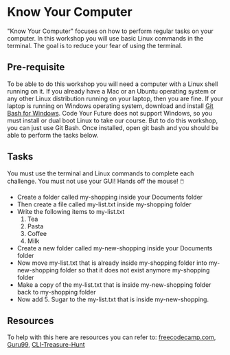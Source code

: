 # Know Your Computer

"Know Your Computer" focuses on how to perform regular tasks on your computer. In this workshop you will use basic Linux commands in the terminal. The goal is to reduce your fear of using the terminal. 

## Pre-requisite
To be able to do this workshop you will need a computer with a Linux shell running on it. If you already have a Mac or an Ubuntu operating system or any other Linux distribution running on your laptop, then you are fine. If your laptop is running on Windows operating system, download and install [Git Bash for Windows](https://git-scm.com/downloads).
Code Your Future does not support Windows, so you must install or dual boot Linux to take our course. But to do this workshop, you can just use Git Bash.
Once installed, open git bash and you should be able to perform the tasks below. 

## Tasks
You must use the terminal and Linux commands to complete each challenge. You must not use your GUI! Hands off the mouse! 🖱️ 

 - Create a folder called my-shopping inside your Documents folder
 - Then create a file called my-list.txt inside my-shopping folder
 - Write the following items to my-list.txt
   1. Tea
   2. Pasta
   3. Coffee
   4. Milk
- Create a new folder called my-new-shopping inside your Documents folder
- Now move my-list.txt that is already inside my-shopping folder into my-new-shopping folder so that it does not exist anymore my-shopping folder
- Make a copy of the my-list.txt that is inside my-new-shopping folder back to my-shopping folder
- Now add
   5. Sugar to the my-list.txt that is inside my-new-shopping.

## Resources
To help with this here are resources you can refer to:
[freecodecamp.com](https://www.freecodecamp.org/news/the-linux-commands-handbook/),
[Guru99](https://www.guru99.com/linux-commands-cheat-sheet.html),
[CLI-Treasure-Hunt](https://github.com/CodeYourFuture/CLI-Treasure-Hunt)
